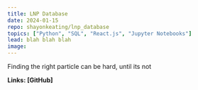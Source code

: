 ```yaml
---
title: LNP Database
date: 2024-01-15
repo: shayonkeating/lnp_database
topics: ["Python", "SQL", "React.js", "Jupyter Notebooks"]
lead: blah blah blah
image:
---
```


Finding the right particle can be hard, until its not

**Links: [GitHub]**
